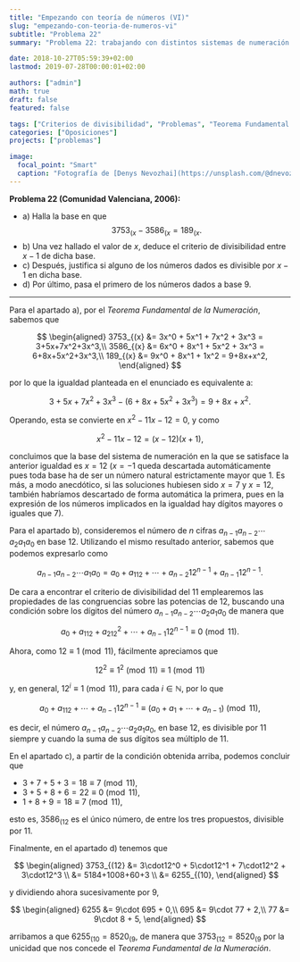 ```yaml
---
title: "Empezando con teoría de números (VI)"
slug: "empezando-con-teoria-de-numeros-vi"
subtitle: "Problema 22"
summary: "Problema 22: trabajando con distintos sistemas de numeración."

date: 2018-10-27T05:59:39+02:00
lastmod: 2019-07-28T00:00:01+02:00

authors: ["admin"]
math: true
draft: false
featured: false

tags: ["Criterios de divisibilidad", "Problemas", "Teorema Fundamental de la Numeración", "Teoría de números"]
categories: ["Oposiciones"]
projects: ["problemas"]

image:
  focal_point: "Smart"
  caption: "Fotografía de [Denys Nevozhai](https://unsplash.com/@dnevozhai), disponible en [Unsplash](https://unsplash.com/photos/P1Irb5y18-A)."
---
```


**Problema 22 (Comunidad Valenciana, 2006):** 

- a) Halla la base en que $$3753_{(x} - 3586_{(x} = 189_{(x}.$$
- b) Una vez hallado el valor de $x$, deduce el criterio de divisibilidad entre $x-1$ de dicha base.
- c) Después, justifica si alguno de los números dados es divisible por $x-1$ en dicha base.
- d) Por último, pasa el primero de los números dados a base $9$. 

***

Para el apartado a), por el *Teorema Fundamental de la Numeración*, sabemos que

$$
\begin{aligned}
3753_{(x} &= 3x^0 + 5x^1 + 7x^2 + 3x^3 = 3+5x+7x^2+3x^3,\\
3586_{(x} &= 6x^0 + 8x^1 + 5x^2 + 3x^3 = 6+8x+5x^2+3x^3,\\
189_{(x} &= 9x^0 + 8x^1 + 1x^2 = 9+8x+x^2,
\end{aligned}
$$

por lo que la igualdad planteada en el enunciado es equivalente a:

$$
3+5x+7x^2 + 3x^3 - (6+8x+5x^2 + 3x^3) = 9+8x+x^2.
$$

Operando, esta se convierte en $x^2 - 11x-12=0$, y como 

$$
x^2 - 11x-12 = (x-12)(x+1),
$$ 

concluimos que la base del sistema de numeración en la que se satisface la anterior igualdad es $x=12$ ($x=-1$ queda descartada automáticamente pues toda base ha de ser un número natural estrictamente mayor que $1$. Es más, a modo anecdótico, si las soluciones hubiesen sido $x=7$ y $x=12$, también habríamos descartado de forma automática la primera, pues en la expresión de los números implicados en la igualdad hay dígitos mayores o iguales que $7$).

Para el apartado b), consideremos el número de $n$ cifras $a_{n-1}a_{n-2}\cdots a_2a_1a_0$ en base $12$. Utilizando el mismo resultado anterior, sabemos que podemos expresarlo como

$$
a_{n-1}a_{n-2}\cdots a_1a_0 = a_0+a_112+\cdots+a_{n-2}12^{n-1}+a_{n-1}12^{n-1}.
$$

De cara a encontrar el criterio de divisibilidad del $11$ emplearemos las propiedades de las congruencias sobre las potencias de $12$, buscando una condición sobre los dígitos del número $a_{n-1}a_{n-2}\cdots a_2a_1a_0$ de manera que

$$
a_0+a_112+a_212^2+\cdots+a_{n-1}12^{n-1}\equiv 0\pmod{11}.
$$

Ahora, como $12\equiv 1\pmod{11}$, fácilmente apreciamos que 

$$
12^2\equiv 1^2\pmod{11}\equiv 1\pmod{11}
$$ 

y, en general, $12^i\equiv 1\pmod{11}$, para cada $i\in\mathbb{N}$, por lo que

$$
a_0+a_112+\cdots+a_{n-1}12^{n-1}\equiv (a_0+a_1+\cdots+a_{n-1})\pmod{11},
$$

es decir, el número $a_{n-1}a_{n-2}\cdots a_2a_1a_0$, en base $12$, es divisible por $11$ siempre y cuando la suma de sus dígitos sea múltiplo de $11$.

En el apartado c), a partir de la condición obtenida arriba, podemos concluir que

- $3+7+5+3 = 18\equiv 7\pmod{11}$,
- $3+5+8+6 = 22\equiv 0\pmod{11}$,
- $1+8+9 = 18\equiv 7\pmod{11}$,

esto es, $3586_{(12}$ es el único número, de entre los tres propuestos, divisible por $11$.

Finalmente, en el apartado d) tenemos que

$$
\begin{aligned}
3753_{(12} &= 3\cdot12^0 + 5\cdot12^1 + 7\cdot12^2 + 3\cdot12^3 \\
&= 5184+1008+60+3 \\
&= 6255_{(10},
\end{aligned}
$$

y dividiendo ahora sucesivamente por $9$,

$$
\begin{aligned}
6255 &= 9\cdot 695 + 0,\\
695 &= 9\cdot 77 + 2,\\
77 &= 9\cdot 8 + 5,
\end{aligned}
$$

arribamos a que $6255_{(10} = 8520_{(9}$, de manera que $3753_{(12} = 8520_{(9}$ por la unicidad que nos concede el *Teorema Fundamental de la Numeración*.
